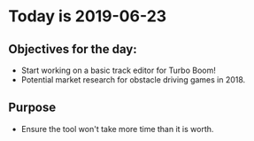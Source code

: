 # Today is 2019-06-23

## Objectives for the day:

- Start working on a basic track editor for Turbo Boom!
- Potential market research for obstacle driving games in 2018.

## Purpose

- Ensure the tool won't take more time than it is worth.
